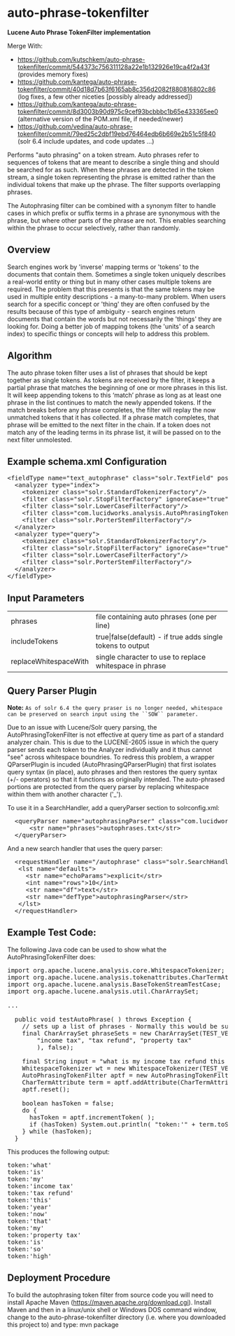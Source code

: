 auto-phrase-tokenfilter
=======================

**Lucene Auto Phrase TokenFilter implementation**

Merge With:
- https://github.com/kutschkem/auto-phrase-tokenfilter/commit/544373c756311128a22e1b132926e19ca4f2a43f
  (provides memory fixes)
- https://github.com/kantega/auto-phrase-tokenfilter/commit/40d18d7b63f6165ab8c356d2082f880816802c86
  (log fixes, a few other niceties [possibly already addressed])
- https://github.com/kantega/auto-phrase-tokenfilter/commit/8d3003b90d975c9cef93bcbbbc1b65e433365ee0
  (alternative version of the POM.xml file, if needed/newer)
- https://github.com/vedina/auto-phrase-tokenfilter/commit/79ed25c2dbf19ebd76464edb6b669e2b51c5f840
  (solr 6.4 include updates, and code updates ...)


Performs "auto phrasing" on a token stream. Auto phrases refer to sequences of tokens that
are meant to describe a single thing and should be searched for as such. When these phrases
are detected in the token stream, a single token representing the phrase is emitted rather than
the individual tokens that make up the phrase. The filter supports overlapping phrases.

The Autophrasing filter can be combined with a synonym filter to handle cases in which prefix or
suffix terms in a phrase are synonymous with the phrase, but where other parts of the phrase are
not. This enables searching within the phrase to occur selectively, rather than randomly.

Overview
--------

Search engines work by 'inverse' mapping terms or 'tokens' to the documents that contain
them. Sometimes a single token uniquely describes a real-world entity or thing but in many
other cases multiple tokens are required.  The problem that this presents is that the same
tokens may be used in multiple entity descriptions - a many-to-many problem. When users
search for a specific concept or 'thing' they are often confused by the results because of
this type of ambiguity - search engines return documents that contain the words but not
necessarily the 'things' they are looking for. Doing a better job of mapping tokens (the 'units'
of a search index) to specific things or concepts will help to address this problem.

Algorithm
---------

The auto phrase token filter uses a list of phrases that should be kept together as single 
tokens. As tokens are received by the filter, it keeps a partial phrase that matches 
the beginning of one or more phrases in this list.  It will keep appending tokens to this 
‘match’ phrase as long as at least one phrase in the list continues to match the newly 
appended tokens. If the match breaks before any phrase completes, the filter will replay 
the now unmatched tokens that it has collected. If a phrase match completes, that phrase 
will be emitted to the next filter in the chain.  If a token does not match any of the 
leading terms in its phrase list, it will be passed on to the next filter unmolested.

Example schema.xml Configuration
--------------------------------

<pre>
&lt;fieldType name="text_autophrase" class="solr.TextField" positionIncrementGap="100">
  &lt;analyzer type="index">
    &lt;tokenizer class="solr.StandardTokenizerFactory"/>
    &lt;filter class="solr.StopFilterFactory" ignoreCase="true" words="stopwords.txt" enablePositionIncrements="true" />
    &lt;filter class="solr.LowerCaseFilterFactory"/>
    &lt;filter class="com.lucidworks.analysis.AutoPhrasingTokenFilterFactory" phrases="autophrases.txt" includeTokens="true" />
    &lt;filter class="solr.PorterStemFilterFactory"/>
  &lt;/analyzer>
  &lt;analyzer type="query">
    &lt;tokenizer class="solr.StandardTokenizerFactory"/>
    &lt;filter class="solr.StopFilterFactory" ignoreCase="true" words="stopwords.txt" enablePositionIncrements="true" />
    &lt;filter class="solr.LowerCaseFilterFactory"/>
    &lt;filter class="solr.PorterStemFilterFactory"/>
  &lt;/analyzer>
&lt;/fieldType>
</pre>

Input Parameters
----------------

<table>
 <tr><td>phrases</td><td>file containing auto phrases (one per line)</td><tr>
 <tr><td>includeTokens</td><td>true|false(default) - if true adds single tokens to output</td></tr>
 <tr><td>replaceWhitespaceWith</td><td>single character to use to replace whitespace in phrase</td></tr>
</table>

Query Parser Plugin
--------------------

**Note:** `As of solr 6.4 the query praser is no longer needed, whitespace can be preserved on search input using the ``SOW`` parameter.`

Due to an issue with Lucene/Solr query parsing, the AutoPhrasingTokenFilter is not effective at query time as
part of a standard analyzer chain. This is due to the LUCENE-2605 issue in which the query parser sends each token
to the Analyzer individually and it thus cannot "see" across whitespace boundries. To redress this problem, a wrapper
QParserPlugin is incuded (AutoPhrasingQParserPlugin) that first isolates query syntax (in place), auto phrases and then 
restores the query syntax (+/- operators) so that it functions as originally intended. The auto-phrased portions are
protected from the query parser by replacing whitespace within them with another character ('_'). 

To use it in a SearchHandler, add a queryParser section to solrconfig.xml:

<pre>
  &lt;queryParser name="autophrasingParser" class="com.lucidworks.analysis.AutoPhrasingQParserPlugin" >
      &lt;str name="phrases">autophrases.txt&lt/str>
  &lt;/queryParser> 
</pre>

And a new search handler that uses the query parser:

<pre>
  &lt;requestHandler name="/autophrase" class="solr.SearchHandler">
   &lt;lst name="defaults">
     &lt;str name="echoParams">explicit&lt;/str>
     &lt;int name="rows">10&lt;/int>
     &lt;str name="df">text&lt;/str>
     &lt;str name="defType">autophrasingParser&lt;/str>
   &lt;/lst>
  &lt;/requestHandler>
</pre>

Example Test Code:
------------------

The following Java code can be used to show what the AutoPhrasingTokenFilter does:

<pre>
import org.apache.lucene.analysis.core.WhitespaceTokenizer;
import org.apache.lucene.analysis.tokenattributes.CharTermAttribute;
import org.apache.lucene.analysis.BaseTokenStreamTestCase;
import org.apache.lucene.analysis.util.CharArraySet;

...

  public void testAutoPhrase( ) throws Exception {
    // sets up a list of phrases - Normally this would be supplied by AutoPhrasingTokenFilterFactory
    final CharArraySet phraseSets = new CharArraySet(TEST_VERSION_CURRENT, Arrays.asList(
        "income tax", "tax refund", "property tax"
        ), false);
    	 
    final String input = "what is my income tax refund this year now that my property tax is so high";
    WhitespaceTokenizer wt = new WhitespaceTokenizer(TEST_VERSION_CURRENT, new StringReader(input));
    AutoPhrasingTokenFilter aptf = new AutoPhrasingTokenFilter( TEST_VERSION_CURRENT, wt, phraseSets, false );
    CharTermAttribute term = aptf.addAttribute(CharTermAttribute.class);
    aptf.reset();

    boolean hasToken = false;
    do {
      hasToken = aptf.incrementToken( );
      if (hasToken) System.out.println( "token:'" + term.toString( ) + "'" );
    } while (hasToken);
  }
</pre>

This produces the following output:

<pre>
token:'what'
token:'is'
token:'my'
token:'income tax'
token:'tax refund'
token:'this'
token:'year'
token:'now'
token:'that'
token:'my'
token:'property tax'
token:'is'
token:'so'
token:'high'
</pre>

Deployment Procedure
--------------------

To build the autophrasing token filter from source code you will need to install Apache Maven (https://maven.apache.org/download.cgi). Install Maven and then in a linux/unix shell or Windows DOS command window, change to the auto-phrase-tokenfilter directory (i.e. where you downloaded this project to) and type: mvn package


